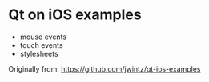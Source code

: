 # Qt on iOS examples

* mouse events
* touch events
* stylesheets

Originally from: https://github.com/jwintz/qt-ios-examples
